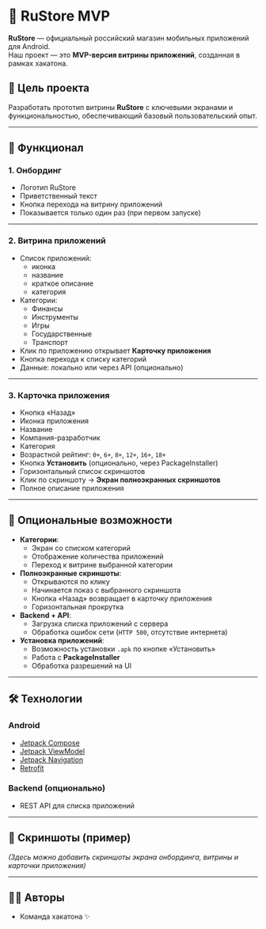 # 📱 RuStore MVP

**RuStore** — официальный российский магазин мобильных приложений для Android.  
Наш проект — это **MVP-версия витрины приложений**, созданная в рамках хакатона.

## 🎯 Цель проекта
Разработать прототип витрины **RuStore** с ключевыми экранами и функциональностью, обеспечивающий базовый пользовательский опыт.

---

## 🚀 Функционал

### 1. Онбординг
- Логотип RuStore  
- Приветственный текст  
- Кнопка перехода на витрину приложений  
- Показывается только один раз (при первом запуске)  

---

### 2. Витрина приложений
- Список приложений:
  - иконка  
  - название  
  - краткое описание  
  - категория  
- Категории:
  - Финансы
  - Инструменты
  - Игры
  - Государственные
  - Транспорт  
- Клик по приложению открывает **Карточку приложения**  
- Кнопка перехода к списку категорий  
- Данные: локально или через API (опционально)  

---

### 3. Карточка приложения
- Кнопка «Назад»  
- Иконка приложения  
- Название  
- Компания-разработчик  
- Категория  
- Возрастной рейтинг: `0+`, `6+`, `8+`, `12+`, `16+`, `18+`  
- Кнопка **Установить** (опционально, через PackageInstaller)  
- Горизонтальный список скриншотов  
- Клик по скриншоту → **Экран полноэкранных скриншотов**  
- Полное описание приложения  

---

## 🌟 Опциональные возможности
- **Категории**:
  - Экран со списком категорий  
  - Отображение количества приложений  
  - Переход к витрине выбранной категории  
- **Полноэкранные скриншоты**:
  - Открываются по клику  
  - Начинается показ с выбранного скриншота  
  - Кнопка «Назад» возвращает в карточку приложения  
  - Горизонтальная прокрутка  
- **Backend + API**:
  - Загрузка списка приложений с сервера  
  - Обработка ошибок сети (`HTTP 500`, отсутствие интернета)  
- **Установка приложений**:
  - Возможность установки `.apk` по кнопке «Установить»  
  - Работа с **PackageInstaller**  
  - Обработка разрешений на UI  

---

## 🛠️ Технологии

### Android
- [Jetpack Compose](https://developer.android.com/jetpack/compose)  
- [Jetpack ViewModel](https://developer.android.com/topic/libraries/architecture/viewmodel)  
- [Jetpack Navigation](https://developer.android.com/guide/navigation)  
- [Retrofit](https://square.github.io/retrofit/)  

### Backend (опционально)
- REST API для списка приложений  

---

## 📌 Скриншоты (пример)
*(Здесь можно добавить скриншоты экрана онбординга, витрины и карточки приложения)*

---

## 👨‍💻 Авторы
- Команда хакатона ✨  

